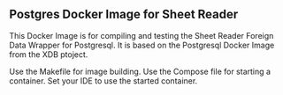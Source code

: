 ## Postgres Docker Image for Sheet Reader
This Docker Image is for compiling and testing the Sheet Reader Foreign Data Wrapper for Postgresql. It is based on the Postgresql Docker Image from the XDB ptoject. 

Use the Makefile for image building.
Use the Compose file for starting a container.
Set your IDE to use the started container.
